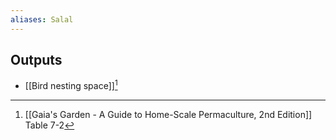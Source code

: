 ```yaml
---
aliases: Salal
---
```

## Outputs
- [[Bird nesting space]][^1]

[^1]: [[Gaia's Garden - A Guide to Home-Scale Permaculture, 2nd Edition]] Table 7-2
